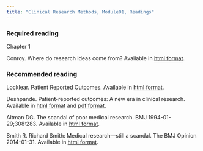 ```yaml
---
title: "Clinical Research Methods, Module01, Readings"
---
```


### Required reading

Chapter 1

Conroy. Where do research ideas come from? Available in [html format](http://www.pmean.com/99/ideas.html).

### Recommended reading <a name="recommended"></a>

Locklear. Patient Reported Outcomes. Available in [html format](http://rethinkingclinicaltrials.org/resources/patient-reported-outcomes-3/).

Deshpande. Patient-reported outcomes: A new era in clinical research. Available in [html format](http://www.picronline.org/article.asp?issn=2229-3485;year=2011;volume=2;issue=4;spage=137;epage=144;aulast=Deshpande) and [pdf format](http://www.picronline.org/article.asp?issn=2229-3485;year=2011;volume=2;issue=4;spage=137;epage=144;aulast=Deshpande;type=2).

Altman DG. The scandal of poor medical research. BMJ 1994-01-29;308:283. Available in [html format](https://www.bmj.com/content/308/6924/283).

Smith R. Richard Smith: Medical research—still a scandal. The BMJ Opinion 2014-01-31. Available in [html format](https://blogs.bmj.com/bmj/2014/01/31/richard-smith-medical-research-still-a-scandal/).
